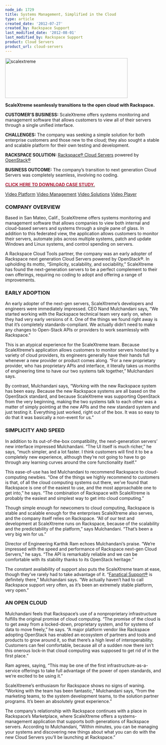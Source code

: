 ```yaml
---
node_id: 1729
title: Systems Management, Simplified in the Cloud
type: article
created_date: '2012-07-27'
created_by: Rackspace Support
last_modified_date: '2012-08-01'
last_modified_by: Rackspace Support
product: Cloud Servers
product_url: cloud-servers
---
```


[<img src="http://c179631.r31.cf0.rackcdn.com/scalextreme.png" alt="scalextreme" id="__mce_tmp" width="395" height="129" />](http://www.scalextreme.com/)

**ScaleXtreme seamlessly transitions to the open cloud with Rackspace.**

**CUSTOMER'S BUSINESS:** ScaleXtreme offers systems monitoring and
management software that allows customers to view all of their servers
through a single unified interface.

**CHALLENGES:** The company was seeking a simple solution for both
enterprise customers and those new to the cloud; they also sought a
stable and scalable platform for their own testing and development.

**RACKSPACE SOLUTION:** [Rackspace&reg; Cloud
Servers](http://www.rackspace.com/cloud/cloud_hosting_products/servers/)
powered by [OpenStack&reg;](http://www.openstack.org/)

**BUSINESS OUTCOME:** The company&rsquo;s transition to next generation Cloud
Servers was completely seamless, involving no coding.

[**<span style="color: #b01b36;">CLICK HERE TO DOWNLOAD CASE
STUDY.</span>**](http://c179631.r31.cf0.rackcdn.com/ScaleXtreme.pdf)




[Video
Platform](http://corp.kaltura.com/products/video-platform-features)
[Video
Management](http://corp.kaltura.com/Products/Features/Video-Management)
[Video Solutions](http://corp.kaltura.com/Video-Solutions) [Video
Player](http://corp.kaltura.com/Products/Features/Video-Player)
[](http://cdnbakmi.kaltura.com/p/941731/sp/94173100/thumbnail/entry_id/1_nmle4kxo/width/120/height/90/bgcolor/000000/type/2)
<span property="dc:description" content=""></span><span
property="media:title" content="ScaleXtremeFinalWEB"></span> <span
property="media:width" content="704"></span><span
property="media:height" content="396"></span> <span
property="media:type" content="application/x-shockwave-flash"></span>




### COMPANY OVERVIEW

Based in San Mateo, Calif., ScaleXtreme offers systems monitoring and
management software that allows companies to view both internal and
cloud-based servers and systems through a single pane of glass. In
addition to this federated view, the application allows customers to
monitor their servers, automate jobs across multiple systems, patch and
update Windows and Linux systems, and control spending on servers.

A Rackspace Cloud Tools partner, the company was an early adopter of
Rackspace next generation Cloud Servers powered by OpenStack&reg;. In
upholding its motto, &ldquo;Simplicity, scalability, and sociability,&rdquo;
ScaleXtreme has found the next-generation servers to be a perfect
complement to their own offerings, requiring no coding to adopt and
offering a range of improvements.

### EARLY ADOPTION

An early adopter of the next-gen servers, ScaleXtreme&rsquo;s developers and
engineers were immediately impressed. CEO Nand Mulchandani says, &ldquo;We
started working with the Rackspace technical team very early on, when
they had very early versions of it. One of the things we found right
away is that it&rsquo;s completely standards-compliant. We actually didn&rsquo;t
need to make any changes to Open-Stack APIs or providers to work
seamlessly with Rackspace."

This is an atypical experience for the ScaleXtreme team. Because
ScaleXtreme&rsquo;s application allows customers to monitor servers hosted by
a variety of cloud providers, its engineers generally have their hands
full whenever a new provider or product comes along. &ldquo;For a new
proprietary provider, who has proprietary APIs and interface, it
literally takes us months of engineering time to have our two systems
talk together,&rdquo; Mulchandani says.

By contrast, Mulchandani says, &ldquo;Working with the new Rackspace system
has been easy. Because the new Rackspace systems are all based on the
OpenStack standard, and because ScaleXtreme was supporting OpenStack
from the very beginning, making the two systems talk to each other was a
matter of simply pointing at the new APIs and the new standard system
and just testing it. Everything just worked, right out of the box. It
was so easy to do that it was basically a non-event for us.&rdquo;

### SIMPLICITY AND SPEED

In addition to its out-of-the-box compatibility, the next-generation
servers&rsquo; new interface impressed Mulchandani. &ldquo;The UI itself is much
richer,&rdquo; he says, &ldquo;much simpler, and a lot faster. I think customers
will find it to be a completely new experience, although they&rsquo;re not
going to have to go through any learning curves around the core
functionality itself.&rdquo;

This ease-of-use has led Mulchandani to recommend Rackspace to
cloud-computing newbies. &ldquo;One of the things we highly recommend to
customers is that, of all the cloud computing systems out there, we&rsquo;ve
found that Rackspace is one of the easiest to use, and the most
approachable one to get into,&rdquo; he says. &ldquo;The combination of Rackspace
with ScaleXtreme is probably the easiest and simplest way to get into
cloud computing.&rdquo;

Though simple enough for newcomers to cloud computing, Rackspace is
stable and scalable enough for the enterprises ScaleXtreme also serves,
and the company itself relies on Rackspace. &ldquo;All of our test and
development at ScaleXtreme runs on Rackspace, because of the scalability
and the predictability of the platform,&rdquo; says Mulchandani. &ldquo;That&rsquo;s been
a very big win for us.&rdquo;

Director of Engineering Karthik Ram echoes Mulchandani&rsquo;s praise. &ldquo;We&rsquo;re
impressed with the speed and performance of Rackspace next-gen Cloud
Servers,&rdquo; he says. &ldquo;The API is remarkably reliable and we can be
comfortable with its stability thanks to its OpenStack heritage.&rdquo;

The constant availability of support also puts the ScaleXtreme team at
ease, though they&rsquo;ve rarely had to take advantage of it. &ldquo;[Fanatical
Support&reg;](http://www.rackspace.com/whyrackspace/support/) is
definitely there,&rdquo; Mulchandani says. &ldquo;We actually haven&rsquo;t had to call
Rackspace support very often, as it&rsquo;s been an extremely stable platform,
very open.&rdquo;

### AN OPEN CLOUD

Mulchandani feels that Rackspace&rsquo;s use of a nonproprietary
infrastructure fulfills the original promise of cloud computing. &ldquo;The
promise of the cloud is to get away from a locked-down, proprietary
system, and for systems of data to move freely,&rdquo; he says. &ldquo;A major
platform vendor like Rackspace adopting OpenStack has enabled an
ecosystem of partners and tools and products to grow around it, so that
there&rsquo;s a high level of interoperability. Customers can feel
comfortable, because all of a sudden now there isn&rsquo;t this onerous
lock-in that cloud computing was supposed to get rid of in the first
place.&rdquo;

Ram agrees, saying, &ldquo;This may be one of the first
infrastructure-as-a-service offerings to take full advantage of the
power of open standards, and we&rsquo;re excited to be using it.&rdquo;

ScaleXtreme&rsquo;s enthusiasm for Rackspace shows no signs of waning.
&ldquo;Working with the team has been fantastic,&rdquo; Mulchandani says, &ldquo;from the
marketing teams, to the system development teams, to the solution
partner programs. It&rsquo;s been an absolutely great experience.&rdquo;

The company&rsquo;s relationship with Rackspace continues with a place in
Rackspace&rsquo;s Marketplace, where ScaleXtreme offers a systems-management
application that supports both generations of Rackspace servers.
According to Mulchandani, &ldquo;Within minutes, you can be managing your
systems and discovering new things about what you can do with the new
Cloud Servers you&rsquo;ll be launching at Rackspace.&rdquo;

